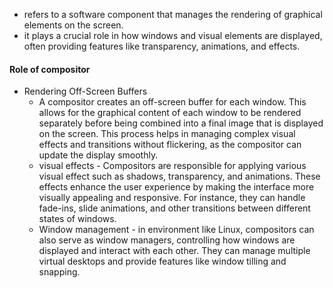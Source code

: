 - refers to a software component that manages the rendering of graphical elements on the screen.
- it plays a crucial role in how windows and visual elements are displayed, often providing features like transparency, animations, and effects.
#### Role of compositor
- Rendering Off-Screen Buffers
	- A compositor creates an off-screen buffer for each window. This allows for the graphical content of each window to be rendered separately before being combined into a final image that is displayed on the screen. This process helps in managing complex visual effects and transitions without flickering, as the compositor can update the display smoothly.
	- visual effects - Compositors are responsible for applying various visual effect such as shadows, transparency, and animations. These effects enhance the user experience by making the interface more visually appealing and responsive. For instance, they can handle fade-ins, slide animations, and other transitions between different states of windows. 
	- Window management - in environment like Linux, compositors can also serve as window managers, controlling how windows are displayed and interact with each other. They can manage multiple virtual desktops and provide features like window tilling and snapping.